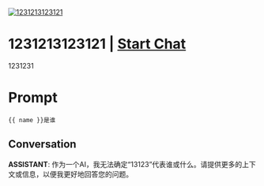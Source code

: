 
[![1231213123121](https://flow-prompt-covers.s3.us-west-1.amazonaws.com/icon/vintage/vint_10.png)](https://gptcall.net/chat.html?data=%7B%22contact%22%3A%7B%22id%22%3A%22p5_4nyCOPPcpSlSkdjg0X%22%2C%22flow%22%3Atrue%7D%7D)
# 1231213123121 | [Start Chat](https://gptcall.net/chat.html?data=%7B%22contact%22%3A%7B%22id%22%3A%22p5_4nyCOPPcpSlSkdjg0X%22%2C%22flow%22%3Atrue%7D%7D)
1231231

# Prompt

```
{{ name }}是谁
```

## Conversation

**ASSISTANT**: 作为一个AI，我无法确定“13123”代表谁或什么。请提供更多的上下文或信息，以便我更好地回答您的问题。


